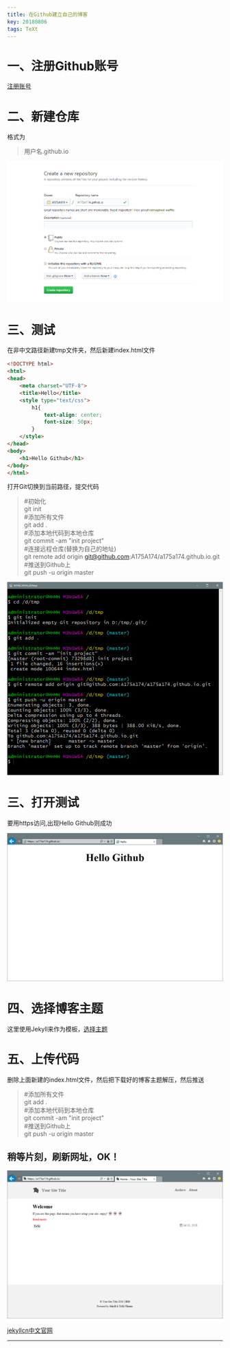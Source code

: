 ```yaml
---
title: 在Github建立自己的博客
key: 20180806
tags: TeXt
---
```


# 一、注册Github账号

[注册账号](https://github.com/join?source=header-home)


# 二、新建仓库

格式为
> 用户名.github.io

![截图](/assets/myimg/20180806/20180806203343.png)

# 三、测试
在非中文路径新建tmp文件夹，然后新建index.html文件

```html
<!DOCTYPE html>
<html>
<head>
    <meta charset="UTF-8">
    <title>Hello</title>
    <style type="text/css">
        h1{
            text-align: center;
            font-size: 50px;
        }
    </style>
</head>
<body>
    <h1>Hello Github</h1>   
</body>
</html>
```
打开Git切换到当前路径，提交代码

> \#初始化  
git init  
\#添加所有文件  
git add .  
\#添加本地代码到本地仓库  
git commit -am "init project"  
\#连接远程仓库(替换为自己的地址)  
git remote add origin git@github.com:A175A174/a175a174.github.io.git  
\#推送到Github上  
git push -u origin master

![截图](../assets/myimg/20180806/20180806212302.png)

# 三、打开测试
要用https访问,出现Hello Github则成功

![截图](../assets/myimg/20180806/20180806205954.png)

# 四、选择博客主题
这里使用Jekyll来作为模板，[选择主题](http://jekyllthemes.org/)

# 五、上传代码
删除上面新建的index.html文件，然后把下载好的博客主题解压，然后推送


> \#添加所有文件  
git add .  
\#添加本地代码到本地仓库  
git commit -am "init project"  
\#推送到Github上  
git push -u origin master


## 稍等片刻，刷新网址，OK！

![截图](../assets/myimg/20180806/20180806214913.png)

[jekyllcn中文官网](http://jekyllcn.com/)

---